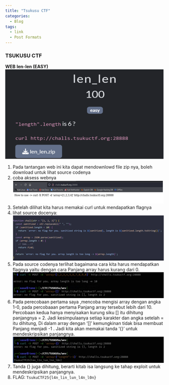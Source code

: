 ```yaml
---
title: "Tsukusu CTF"
categories:
  - Blog
tags:
  - link
  - Post Formats
---
```


### TSUKUSU CTF

**WEB**
**len-len (EASY)**
![alt text](/assets/images/Tsukusu/lenlen1.png)
1. Pada tantangan web ini kita dapat mendownlowd file zip nya, boleh download untuk lihat source codenya
2. coba aksess webnya
![alt text](/assets/images/Tsukusu/lenlen2.png)
3. Setelah dilihat kita harus memakai curl untuk mendapatkan flagnya 
4. lihat source docenya:
![alt text](/assets/images/Tsukusu/lenlen3.png)
5. Pada source codenya terlihat bagaimana cara kita harus mendapatkan flagnya yaitu dengan cara Panjang array harus kurang dari 0.      
![alt text](/assets/images/Tsukusu/lenlen4.png)
6. Pada perecobaan pertama saya ,mencoba mengisi array dengan angka 1-0, pada 
percobaaan pertama Panjang array tersebut lebih dari 10. Percobaan kedua hanya 
menyisakan kurung siku [] itu dihitung panjangnya = 2. Jadi kesimpulaanya setiap karakter dan angka setelah = itu dihitung,  Di dalam array dengan ‘[]’ kemungkinan tidak bisa membuat Panjang menjadi -1 . Jadi kita akan memakai tanda ‘{}’ untuk mendeskripsikan panjangnya.
![alt text](/assets/images/Tsukusu/lenlen5.png)
7. Tanda {} juga dihitung, berarti kitab isa langsung ke tahap exploit untuk 
mendeskripsikan panjangnya.
8. FLAG: `TsukuCTF25{l4n_lin_lun_l4n_l0n}`



<!-- This theme supports **link posts**, made famous by John Gruber. To use, just add `link: http://url-you-want-linked` to the post's YAML front matter and you're done. -->

<!-- > And this is how a quote looks. -->

<!-- Some [link](#) can also be shown. -->
